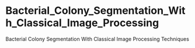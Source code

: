 # Bacterial_Colony_Segmentation_With_Classical_Image_Processing
Bacterial Colony Segmentation With Classical Image Processing Techniques
